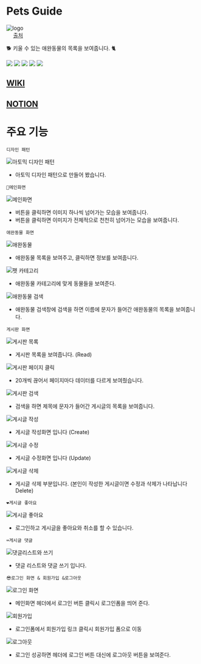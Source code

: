 # Pets Guide

![logo](https://user-images.githubusercontent.com/66199817/177285181-6e2bba89-c18f-4c34-b88d-c627ea0c592e.jpg) <br /> 
[출처](https://www.vecteezy.com/vector-art/2121105-cute-shiba-inu-dog-with-pancake-on-his-head-cartoon-vector-illustration) <br />

🐕 키울 수 있는 애완동물의 목록을 보여줍니다. 🐈 <br /> <br />
<img src="https://img.shields.io/badge/JavaScript-F7DF1E?style=plastic&logo=JavaScript&logoColor=black">
<img src="https://img.shields.io/badge/React-61DAFB?style=plastic&logo=React&logoColor=black">
<img src="https://img.shields.io/badge/styled components-DB7093?style=plastic&logo=styled components&logoColor=black">
<img src="https://img.shields.io/badge/React Router-CA4245?style=plastic&logo=React Router&logoColor=black">
<img src="https://img.shields.io/badge/Firebase-FFCA28?style=plastic&logo=Firebase&logoColor=black">

## [WIKI](https://github.com/inzosa/pets-guide/wiki)

## [NOTION](https://gilded-experience-b42.notion.site/ade9f9dce2704fb5b074c4b45e59c4d1)

# 주요 기능

`디자인 패턴`

![아토믹 디자인 패턴](https://user-images.githubusercontent.com/66199817/177449303-ccc75cd1-fed1-45db-9422-5845f1c608b4.JPG)

- 아토믹 디자인 패턴으로 만들어 봤습니다.

`🌝메인화면`

![메인화면](https://user-images.githubusercontent.com/66199817/177456907-37d74ab2-1166-422e-b81f-2dde61fda7b2.gif)

- 버튼을 클릭하면 이미지 하나씩 넘어가는 모습을 보여줍니다.
- 버튼을 클릭하면 이미지가 전체적으로 천천히 넘어가는 모습을 보여줍니다.

`애완동물 화면`

![애완동물](https://user-images.githubusercontent.com/66199817/177472501-7a54cfd9-43fd-4fd0-a6ab-4d8e68527598.JPG)

- 애완동물 목록을 보여주고, 클릭하면 정보를 보여줍니다.

![펫 카테고리](https://user-images.githubusercontent.com/66199817/177496427-eeecb7fd-d2e7-4e8d-b7de-a7c36a9d1ee5.gif)

- 애완동물 카테고리에 맞게 동물들을 보여준다.

![애완동물 검색](https://user-images.githubusercontent.com/66199817/177472959-ed1de269-9cf5-4a5d-9758-042cca7ad930.JPG)

- 애완동물 검색창에 검색을 하면 이름에 문자가 들어간 애완동물의 목록을 보여줍니다.

`게시판 화면`

![게시판 목록](https://user-images.githubusercontent.com/66199817/204706417-5868549a-aee5-439c-b871-01cbe5d7096c.png)

- 게시판 목록을 보여줍니다. (Read)

![게시판 페이지 클릭](https://user-images.githubusercontent.com/66199817/179551970-67a9cfd6-3ef2-45b4-94a9-7a8c71852681.JPG)

- 20개씩 끊어서 페이지마다 데이터를 다르게 보여줬습니다.

![게시판 검색](https://user-images.githubusercontent.com/66199817/179553378-a5811d2a-4a2e-4245-a1b2-bb80c085b511.JPG)

- 검색을 하면 제목에 문자가 들어간 게시글의 목록을 보여줍니다.

![게시글 작성](https://user-images.githubusercontent.com/66199817/204706596-bac483a6-0bdf-407b-a208-d59a7009ddcd.png)

- 게시글 작성화면 입니다 (Create)

![게시글 수정](https://user-images.githubusercontent.com/66199817/204706785-f326eb0a-1861-4dd8-90ff-d4037d613f20.gif)

- 게시글 수정화면 입니다 (Update)

![게시글 삭제](https://user-images.githubusercontent.com/66199817/204706910-d33760e5-9578-4225-bbc8-f82fda07a427.png)

- 게시글 삭제 부분입니다. (본인이 작성한 게시글이면 수정과 삭제가 나타납니다 Delete)

`❤️게시글 좋아요`

![게시글 좋아요](https://user-images.githubusercontent.com/66199817/204707174-5f817725-7b95-47b0-8f36-6adfc879a41c.gif)

- 로그인하고 게시글을 좋아요와 취소를 할 수 있습니다.

`⌨️게시글 댓글`

![댓글리스트와 쓰기](https://user-images.githubusercontent.com/66199817/204707310-57fb658c-586a-4962-9616-700775fdf2dc.gif)

- 댓글 리스트와 댓글 쓰기 입니다.

`😎로그인 화면 & 회원가입 &로그아웃`

![로그인 화면](https://user-images.githubusercontent.com/66199817/178207498-7738d7bf-af84-4397-ae42-10155957ac85.JPG)

- 메인화면 헤더에서 로그인 버튼 클릭시 로그인폼을 띄어 준다.

![회원가입](https://user-images.githubusercontent.com/66199817/181905850-6a79acad-585b-46be-abc8-9caf30177c00.JPG)

- 로그인폼에서 회원가입 링크 클릭시 회원가입 폼으로 이동

![로그아웃](https://user-images.githubusercontent.com/66199817/178934248-1bb068be-45c2-4802-bcf5-22305ea159fe.JPG)

- 로그인 성공하면 헤더에 로그인 버튼 대신에 로그아웃 버튼을 보여준다.
